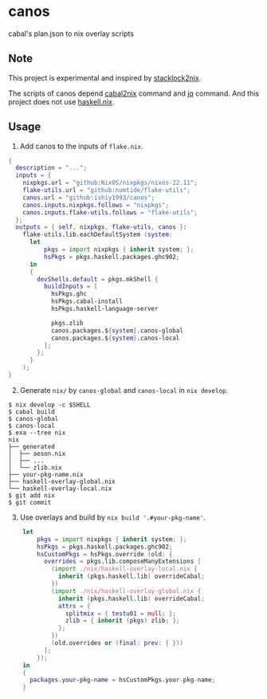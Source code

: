 # canos
cabal's plan.json to nix overlay scripts

## Note
This project is experimental and inspired by [stacklock2nix](https://github.com/cdepillabout/stacklock2nix).

The scripts of canos depend [cabal2nix](https://github.com/NixOS/cabal2nix) command and [jq](https://github.com/stedolan/jq) command.
And this project does not use [haskell.nix](https://github.com/input-output-hk/haskell.nix).

## Usage
1. Add canos to the inputs of `flake.nix`.

```nix
{
  description = "...";
  inputs = {
    nixpkgs.url = "github:NixOS/nixpkgs/nixos-22.11";
    flake-utils.url = "github:numtide/flake-utils";
    canos.url = "github:ishiy1993/canos";
    canos.inputs.nixpkgs.follows = "nixpkgs";
    canos.inputs.flake-utils.follows = "flake-utils";
  };
  outputs = { self, nixpkgs, flake-utils, canos }:
    flake-utils.lib.eachDefaultSystem (system:
      let
          pkgs = import nixpkgs { inherit system; };
          hsPkgs = pkgs.haskell.packages.ghc902;
      in
      {
        devShells.default = pkgs.mkShell {
          buildInputs = [
            hsPkgs.ghc
            hsPkgs.cabal-install
            hsPkgs.haskell-language-server

            pkgs.zlib
            canos.packages.${system}.canos-global
            canos.packages.${system}.canos-local
          ];
        };
      }
    );
}
```

2. Generate `nix/` by `canos-global` and `canos-local` in `nix develop`.

```
$ nix develop -c $SHELL
$ cabal build
$ canos-global
$ canos-local
$ exa --tree nix
nix
├── generated
│  ├── aeson.nix
│  ├── ...
│  └── zlib.nix
├── your-pkg-name.nix
├── haskell-overlay-global.nix
└── haskell-overlay-local.nix
$ git add nix
$ git commit
```

3. Use overlays and build by `nix build '.#your-pkg-name'`.

```nix
    let
        pkgs = import nixpkgs { inherit system; };
        hsPkgs = pkgs.haskell.packages.ghc902;
        hsCustomPkgs = hsPkgs.override (old: {
          overrides = pkgs.lib.composeManyExtensions [
            (import ./nix/haskell-overlay-local.nix {
              inherit (pkgs.haskell.lib) overrideCabal;
            })
            (import ./nix/haskell-overlay-global.nix {
              inherit (pkgs.haskell.lib) overrideCabal;
              attrs = {
                splitmix = { testu01 = null; };
                zlib = { inherit (pkgs) zlib; };
              };
            })
            (old.overrides or (final: prev: { }))
          ];
        });
    in
    {
      packages.your-pkg-name = hsCustomPkgs.your-pkg-name;
    }
```



